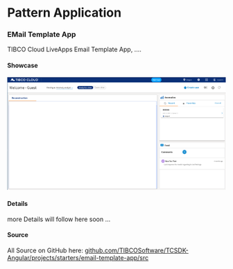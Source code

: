 # Pattern Application
### EMail Template App
TIBCO Cloud LiveApps Email Template App, ....

#### Showcase

![alt-text](email-template-app.png "Image")

#### Details
more Details will follow here soon ...

#### Source
All Source on GitHub here: [github.com/TIBCOSoftware/TCSDK-Angular/projects/starters/email-template-app/src](https://github.com/TIBCOSoftware/TCSDK-Angular/projects/starters/email-template-app/src)
